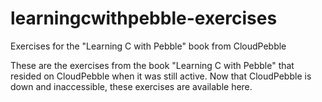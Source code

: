 # learningcwithpebble-exercises
Exercises for the "Learning C with Pebble" book from CloudPebble

These are the exercises from the book "Learning C with Pebble" that resided on CloudPebble when it was still active.  Now that CloudPebble is down and inaccessible, these exercises are available here.  
